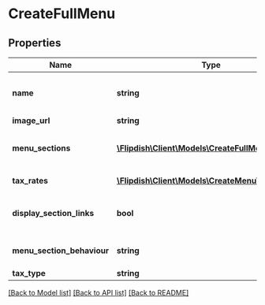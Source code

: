# CreateFullMenu

## Properties
Name | Type | Description | Notes
------------ | ------------- | ------------- | -------------
**name** | **string** | Name of Menu, only shown in portal | [optional] 
**image_url** | **string** | Image url | [optional] 
**menu_sections** | [**\Flipdish\\Client\Models\CreateFullMenuSection[]**](CreateFullMenuSection.md) | Menu sections (startes, main etc) | [optional] 
**tax_rates** | [**\Flipdish\\Client\Models\CreateMenuTaxRate[]**](CreateMenuTaxRate.md) | Menu tax rates | [optional] 
**display_section_links** | **bool** | Display menu section link on UI | [optional] 
**menu_section_behaviour** | **string** | Menu section behaviour | [optional] 
**tax_type** | **string** | Tax type | [optional] 

[[Back to Model list]](../README.md#documentation-for-models) [[Back to API list]](../README.md#documentation-for-api-endpoints) [[Back to README]](../README.md)


